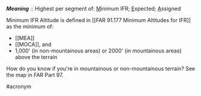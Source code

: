 ***Meaning*** :: Highest per segment of: <u>M</u>inimum IFR; <u>E</u>xpected; <u>A</u>ssigned

Minimum IFR Altitude is defined in [[FAR 91.177 Minimum Altitudes for IFR]] as the minimum of:
- [[MEA]]
- [[MOCA]], and
- 1,000' (in non-mountainous areas) or 2000' (in mountainous areas) above the terrain

How do you know if you're in mountainous or non-mountainous terrain? See the map in FAR Part 97.

#acronym